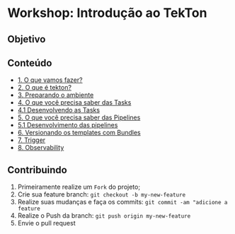 Workshop: Introdução ao TekTon
==========

## Objetivo

## Conteúdo
* [1. O que vamos fazer?](projeto.md)
* [2. O que é tekton?](introducao.md)
* [3. Preparando o ambiente](setup.md)
* [4. O que você precisa saber das Tasks](tasks.md)
* [4.1 Desenvolvendo as Tasks](tasks-dev.md)
* [5. O que você precisa saber das Pipelines](pipeline.md)
* [5.1 Desenvolvimento das pipelines](pipeline-dev.md)
* [6. Versionando os templates com Bundles]() 
* [7. Trigger]()
* [8. Observability](observability.md)

## Contribuindo
1. Primeiramente realize um `Fork` do projeto;
2. Crie sua feature branch: `git checkout -b my-new-feature`
3. Realize suas mudanças e faça os commits: `git commit -am "adicione a feature`
4. Realize o Push da branch:  `git push origin my-new-feature`
5. Envie o pull request